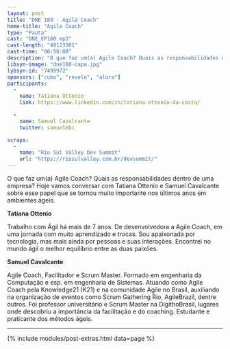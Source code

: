```yaml
---
layout: post
title: "DNE 180 - Agile Coach"
home-title: "Agile Coach"
type: "Pauta"
cast: "DNE_EP180.mp3"
cast-length: "48123301"
cast-time: "00:50:08"
description: "O que faz um(a) Agile Coach? Quais as responsabilidades dentro de uma empresa? Hoje vamos conversar com Tatiana Ottenio e Samuel Cavalcante sobre esse papel que se tornou muito importante nos últimos anos em ambientes ágeis."
libsyn-image: "dne180-capa.jpg"
lybsyn-id: "7499972"
sponsors: ["cubo", "revelo", "alura"]
participants:
  -
    name: Tatiana Ottenio
    link: https://www.linkedin.com/in/tatiana-ottenio-da-costa/

  -
    name: Samuel Cavalcante
    twitter: samuelmbc

scraps:
  -
    name: "Rio Sul Valley Dev Summit"
    url: "https://riosulvalley.com.br/devsummit/"
---
```


O que faz um(a) Agile Coach? Quais as responsabilidades dentro de uma empresa? Hoje vamos conversar com Tatiana Ottenio e Samuel Cavalcante sobre esse papel que se tornou muito importante nos últimos anos em ambientes ágeis.

<strong>Tatiana Ottenio</strong>

Trabalho com Ágil há mais de 7 anos. De desenvolvedora a Agile Coach, em uma jornada com muito aprendizado e trocas. Sou apaixonada por tecnologia, mas mais ainda por pessoas e suas interações. Encontrei no mundo ágil o melhor equilíbrio entre as duas paixões.

<strong>Samuel Cavalcante</strong>

Agile Coach, Facilitador e Scrum Master. Formado em engenharia da Computação e esp. em engenharia de Sistemas. Atuando como Agile Coach pela Knowledge21 (K21) e na comunidade Agile no Brasil, auxiliando na organização de eventos como Scrum Gathering Rio, AgileBrazil, dentre outros. Foi professor universitário e Scrum Master na DígithoBrasil, lugares onde descobriu a importância da facilitação e do coaching. Estudante e praticante dos métodos ágeis.

---

{% include modules/post-extras.html data=page %}

